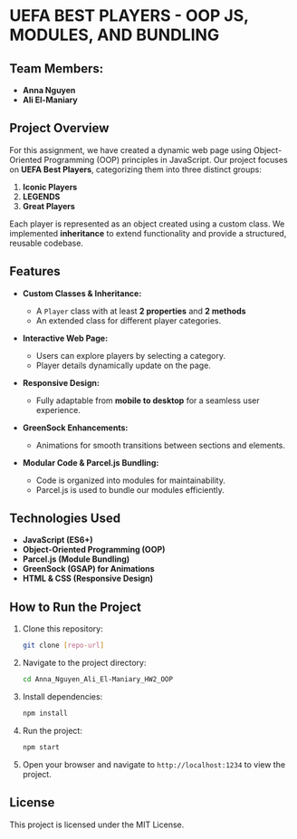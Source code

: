 # UEFA BEST PLAYERS - OOP JS, MODULES, AND BUNDLING

## Team Members:
- **Anna Nguyen**
- **Ali El-Maniary**

## Project Overview
For this assignment, we have created a dynamic web page using Object-Oriented Programming (OOP) principles in JavaScript. Our project focuses on **UEFA Best Players**, categorizing them into three distinct groups:
1. **Iconic Players**
2. **LEGENDS**
3. **Great Players**

Each player is represented as an object created using a custom class. We implemented **inheritance** to extend functionality and provide a structured, reusable codebase.

## Features
- **Custom Classes & Inheritance:**
  - A `Player` class with at least **2 properties** and **2 methods**
  - An extended class for different player categories.
  
- **Interactive Web Page:**
  - Users can explore players by selecting a category.
  - Player details dynamically update on the page.
  
- **Responsive Design:**
  - Fully adaptable from **mobile to desktop** for a seamless user experience.
  
- **GreenSock Enhancements:**
  - Animations for smooth transitions between sections and elements.
  
- **Modular Code & Parcel.js Bundling:**
  - Code is organized into modules for maintainability.
  - Parcel.js is used to bundle our modules efficiently.

## Technologies Used
- **JavaScript (ES6+)**
- **Object-Oriented Programming (OOP)**
- **Parcel.js (Module Bundling)**
- **GreenSock (GSAP) for Animations**
- **HTML & CSS (Responsive Design)**

## How to Run the Project
1. Clone this repository:
   ```sh
   git clone [repo-url]
2. Navigate to the project directory:
    ```sh
    cd Anna_Nguyen_Ali_El-Maniary_HW2_OOP
3. Install dependencies:
    ```sh
    npm install
4. Run the project:
    ```sh
    npm start
5. Open your browser and navigate to `http://localhost:1234` to view the project.

## **License**
This project is licensed under the MIT License.

   
